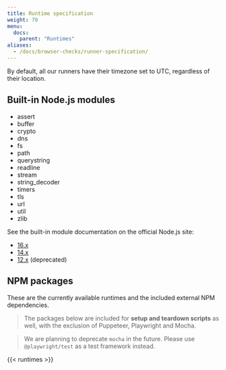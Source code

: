 ```yaml
---
title: Runtime specification
weight: 70
menu:
  docs:
    parent: "Runtimes"
aliases:
  - /docs/browser-checks/runner-specification/
---
```


By default, all our runners have their timezone set to UTC, regardless of their location.

## Built-in Node.js modules

- assert
- buffer
- crypto
- dns
- fs
- path
- querystring
- readline
- stream
- string_decoder
- timers
- tls
- url
- util
- zlib

See the built-in module documentation on the official Node.js site:

- [16.x](https://nodejs.org/dist/latest-v16.x/docs/api/)
- [14.x](https://nodejs.org/dist/latest-v14.x/docs/api/)
- [12.x](https://nodejs.org/dist/latest-v12.x/docs/api/) (deprecated)

## NPM packages

These are the currently available runtimes and the included external NPM dependencies.

> The packages below are included for **setup and teardown scripts** as well, with the exclusion of Puppeteer, Playwright and Mocha.

> We are planning to deprecate `mocha` in the future. Please use `@playwright/test` as a test framework instead.


{{< runtimes >}}

